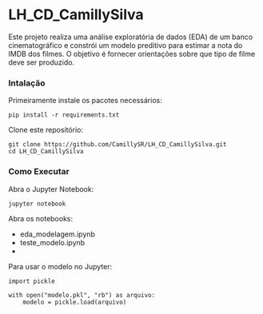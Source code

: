 # LH_CD_CamillySilva

Este projeto realiza uma análise exploratória de dados (EDA) de um banco cinematográfico e constrói um modelo preditivo para estimar a nota do IMDB dos filmes. O objetivo é fornecer orientações sobre que tipo de filme deve ser produzido.

### Intalação

Primeiramente instale os pacotes necessários:

```
pip install -r requirements.txt

```

Clone este repositório:
```
git clone https://github.com/CamillySR/LH_CD_CamillySilva.git
cd LH_CD_CamillySilva
```

### Como Executar
Abra o Jupyter Notebook:

```
jupyter notebook
```

Abra os notebooks:
- eda_modelagem.ipynb
- teste_modelo.ipynb
- 

Para usar o modelo no Jupyter:
```
import pickle

with open("modelo.pkl", "rb") as arquivo:
    modelo = pickle.load(arquivo)
```
